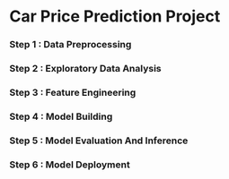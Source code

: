 <h1>Car Price Prediction Project</h1>

### Step 1 : Data Preprocessing

### Step 2 : Exploratory Data Analysis

### Step 3 : Feature Engineering

### Step 4 : Model Building

### Step 5 : Model Evaluation And Inference

### Step 6 : Model Deployment

